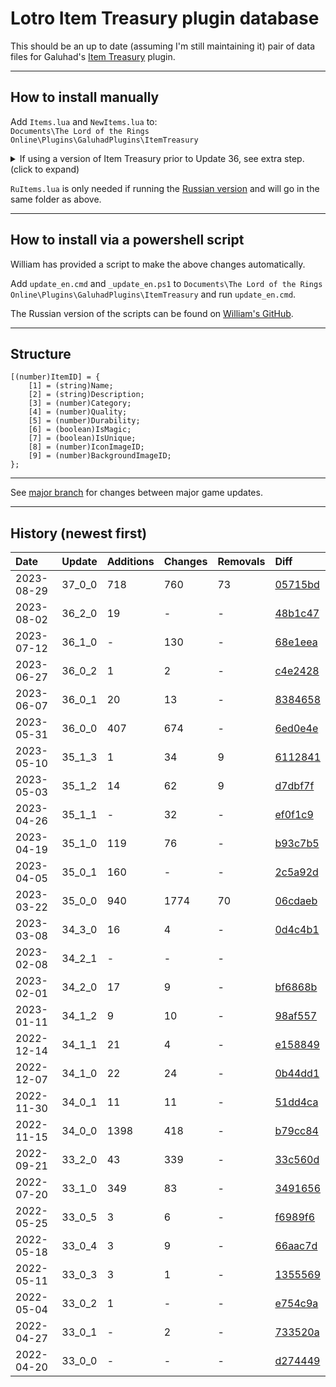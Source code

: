 # Lotro Item Treasury plugin database

This should be an up to date (assuming I'm still maintaining it) pair of data files for Galuhad's [Item Treasury](https://www.lotrointerface.com/downloads/info870-ItemTreasury.html) plugin.

---

## How to install manually
Add `Items.lua` and `NewItems.lua` to:<br/>
`Documents\The Lord of the Rings Online\Plugins\GaluhadPlugins\ItemTreasury`

<details>
  <summary>If using a version of Item Treasury prior to Update 36, see extra step. (click to expand)</summary>

<blockquote>
	
<br/>
	
In the same folder, open `Main.lua` and remove the version numbers from the two imports e.g.:
```
import (PLUGINDIR..".33_0_5_Items");
import (PLUGINDIR..".33_0_5_NewItems");
```
to:
```
import (PLUGINDIR..".Items");
import (PLUGINDIR..".NewItems");
```
	
</blockquote>
	
</details>

`RuItems.lua` is only needed if running the [Russian version](https://github.com/william-aqn/item-treasury/tree/main/GaluhadPlugins/ItemTreasury) and will go in the same folder as above.

---

## How to install via a powershell script
William has provided a script to make the above changes automatically.

Add `update_en.cmd` and `_update_en.ps1` to `Documents\The Lord of the Rings Online\Plugins\GaluhadPlugins\ItemTreasury` and run `update_en.cmd`.

The Russian version of the scripts can be found on [William's GitHub](https://github.com/william-aqn/item-treasury/tree/main/GaluhadPlugins/ItemTreasury).

---

## Structure
```
[(number)ItemID] = {
	[1] = (string)Name;
	[2] = (string)Description;
	[3] = (number)Category;
	[4] = (number)Quality;
	[5] = (number)Durability;
	[6] = (boolean)IsMagic;
	[7] = (boolean)IsUnique;
	[8] = (number)IconImageID;
	[9] = (number)BackgroundImageID;
};
```

---

See [major branch](https://github.com/dt192/item-treasury-database/tree/major) for changes between major game updates.

---

## History (newest first)
| Date          | Update        | Additions     | Changes       | Removals      | Diff                                                                      |
| :------------ | :------------ | :------------ | :------------ | :------------ | :------------------------------------------------------------------------ |
| 2023-08-29    | 37_0_0        | 718           | 760           | 73            | [05715bd](https://github.com/dt192/item-treasury-database/commit/05715bd) |
| 2023-08-02    | 36_2_0        | 19            | -             | -             | [48b1c47](https://github.com/dt192/item-treasury-database/commit/48b1c47) |
| 2023-07-12    | 36_1_0        | -             | 130           | -             | [68e1eea](https://github.com/dt192/item-treasury-database/commit/68e1eea) |
| 2023-06-27    | 36_0_2        | 1             | 2             | -             | [c4e2428](https://github.com/dt192/item-treasury-database/commit/c4e2428) |
| 2023-06-07    | 36_0_1        | 20            | 13            | -             | [8384658](https://github.com/dt192/item-treasury-database/commit/8384658) |
| 2023-05-31    | 36_0_0        | 407           | 674           | -             | [6ed0e4e](https://github.com/dt192/item-treasury-database/commit/6ed0e4e) |
| 2023-05-10    | 35_1_3        | 1             | 34            | 9             | [6112841](https://github.com/dt192/item-treasury-database/commit/6112841) |
| 2023-05-03    | 35_1_2        | 14            | 62            | 9             | [d7dbf7f](https://github.com/dt192/item-treasury-database/commit/d7dbf7f) |
| 2023-04-26    | 35_1_1        | -             | 32            | -             | [ef0f1c9](https://github.com/dt192/item-treasury-database/commit/ef0f1c9) |
| 2023-04-19    | 35_1_0        | 119           | 76            | -             | [b93c7b5](https://github.com/dt192/item-treasury-database/commit/b93c7b5) |
| 2023-04-05    | 35_0_1        | 160           | -             | -             | [2c5a92d](https://github.com/dt192/item-treasury-database/commit/2c5a92d) |
| 2023-03-22    | 35_0_0        | 940           | 1774          | 70            | [06cdaeb](https://github.com/dt192/item-treasury-database/commit/06cdaeb) |
| 2023-03-08    | 34_3_0        | 16            | 4             | -             | [0d4c4b1](https://github.com/dt192/item-treasury-database/commit/0d4c4b1) |
| 2023-02-08    | 34_2_1        | -             | -             | -             |                                                                           |
| 2023-02-01    | 34_2_0        | 17            | 9             | -             | [bf6868b](https://github.com/dt192/item-treasury-database/commit/bf6868b) |
| 2023-01-11    | 34_1_2        | 9             | 10            | -             | [98af557](https://github.com/dt192/item-treasury-database/commit/98af557) |
| 2022-12-14    | 34_1_1        | 21            | 4             | -             | [e158849](https://github.com/dt192/item-treasury-database/commit/e158849) |
| 2022-12-07    | 34_1_0        | 22            | 24            | -             | [0b44dd1](https://github.com/dt192/item-treasury-database/commit/0b44dd1) |
| 2022-11-30    | 34_0_1        | 11            | 11            | -             | [51dd4ca](https://github.com/dt192/item-treasury-database/commit/51dd4ca) |
| 2022-11-15    | 34_0_0        | 1398          | 418           | -             | [b79cc84](https://github.com/dt192/item-treasury-database/commit/b79cc84) |
| 2022-09-21    | 33_2_0        | 43            | 339           | -             | [33c560d](https://github.com/dt192/item-treasury-database/commit/33c560d) |
| 2022-07-20    | 33_1_0        | 349           | 83            | -             | [3491656](https://github.com/dt192/item-treasury-database/commit/3491656) |
| 2022-05-25    | 33_0_5        | 3             | 6             | -             | [f6989f6](https://github.com/dt192/item-treasury-database/commit/f6989f6) |
| 2022-05-18    | 33_0_4        | 3             | 9             | -             | [66aac7d](https://github.com/dt192/item-treasury-database/commit/66aac7d) |
| 2022-05-11    | 33_0_3        | 3             | 1             | -             | [1355569](https://github.com/dt192/item-treasury-database/commit/1355569) |
| 2022-05-04    | 33_0_2        | 1             | -             | -             | [e754c9a](https://github.com/dt192/item-treasury-database/commit/e754c9a) |
| 2022-04-27    | 33_0_1        | -             | 2             | -             | [733520a](https://github.com/dt192/item-treasury-database/commit/733520a) |
| 2022-04-20    | 33_0_0        | -             | -             | -             | [d274449](https://github.com/dt192/item-treasury-database/commit/d274449) |
